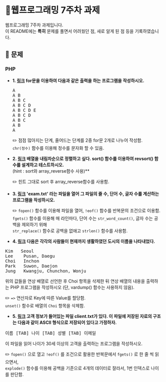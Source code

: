 # 📁웹프로그래밍 7주차 과제
웹프로그래밍 7주차 과제입니다.
<br>
이 README에는 <b>특히</b> 문제를 풀면서 어려웠던 점, 새로 알게 된 점 등을 기록하였습니다.
<br>

## 📖 문제

### PHP
- **1. [링크](http://mw9505.dothome.co.kr/week2/q01.php) for문을 이용하여 다음과 같은 출력을 하는 프로그램을 작성하시오.** <br>
  <pre>
  A
  A B
  A B C
  A B C D
  A B C D E 
  A B C D
  A B C
  A B
  A
  </pre>

  ✏️ 점점 많아지는 단계, 줄어드는 단계를 2중 for문 2개로 나누어 작성함.<br>
  `chr(정수)` 함수를 이용해 정수를 문자화 할 수 있음.

- **2. [링크](http://mw9505.dothome.co.kr/week2/q02.php) 배열을 내림차순으로 정렬하고 싶다. sort() 함수를 이용하여 revsort() 함수를 설계하고 테스트하시오.**<br>
   (hint : sort와 array_reverse함수 사용)** <br>

  ✏️ 힌트 그대로 sort 후 array_reverse함수를 사용함.
  

- **3. [링크](http://mw9505.dothome.co.kr/week2/q03.php) 'exam.txt' 라는 파일을 열어 그 파일의 줄 수, 단어 수, 글자 수를 계산하는 프로그램을 작성하시오.**<br>

  ✏️ `fopen()` 함수를 이용해 파일을 열어, `!eof()` 함수를 반복문의 조건으로 이용함.<br>
  `fgets()` 함수를 이용해 매 라인마다, 단어 수는 `str_word_count()`, 글자 수는 공백을 제외하기 위해<br>
  `str_replace()` 함수로 공백을 없애고 `strlen()` 함수를 사용함.

  
- **4. [링크](http://mw9505.dothome.co.kr/week2/q04.php) 다음은 각각의 사람들이 현재까지 생활하였던 도시의 이름을 나타내었다.**<br>
<pre>
Kim   Seoul
Lee    Pusan, Daegu
Choi   Inchon
Park   Suwon, Daejon
Jung   Kwangju, Chunchon, Wonju
</pre>

  위의 값들을 연상 배열로 선언한 후 Choi 항목을 삭제한 뒤 연상 배열의 내용을 출력하는 PHP 프로그램을 작성하시오 (단, vardump() 함수는 사용하지 않음).<br>

  ✏️ `=>` 연산자로 Key에 따른 Value를 할당함.<br>
  `unset()` 함수로 배열의 `Choi` 항목을 삭제함.

- **5. [링크](http://mw9505.dothome.co.kr/week2/q05.php) 고객 정보가 들어있는 파일 client.txt가 있다. 이 파일에 저장된 자료의 구조는 다음과 같이 ASCII 형식으로 저장되어 있다고 가정하자.**<br>
<pre>
이름 [TAB] 나이 [TAB] 성별 [TAB] 이메일
</pre>
이 파일을 읽어 나이가 30세 이상의 고객을 출력하는 프로그램을 작성하시오.<br>

  ✏️ `fopen()` 으로 열고 `!eof()` 를 조건으로 활용한 반복문에서 `fgets()` 로 한 줄 씩 읽으면서,<br>
  `explode()` 함수를 이용해 공백을 기준으로 4개의 데이터로 잘라서, 1번 인덱스로 나이를 판단함.